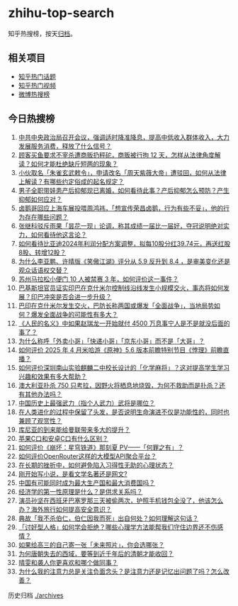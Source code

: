 # zhihu-top-search

知乎热搜榜，按天[归档](./archives)。

## 相关项目

- [知乎热门话题](https://github.com/justjavac/zhihu-trending-hot-questions)
- [知乎热门视频](https://github.com/justjavac/zhihu-trending-hot-video)
- [微博热搜榜](https://github.com/justjavac/weibo-trending-hot-search)

## 今日热搜榜

<!-- BEGIN -->
<!-- 最后更新时间 Sat Apr 26 2025 01:33:00 GMT+0800 (China Standard Time) -->

1. [中共中央政治局召开会议，强调适时降准降息，提高中低收入群体收入，大力发展服务消费，释放了什么信号？](https://www.zhihu.com/search?q=https%3A%2F%2Fapi.zhihu.com%2Fquestions%2F1899099045215045256)
1. [顾客买鱼要求不宰杀遭商贩扔秤砣，商贩被行拘 12 天，怎样从法律角度解读？如何才能杜绝缺斤短两的现象？](https://www.zhihu.com/search?q=https%3A%2F%2Fapi.zhihu.com%2Fquestions%2F1898703982794352552)
1. [小伙取名「朱雀玄武敕令」，申请改名「周天紫薇大帝」遭驳回，如何从法律上解读？有哪些约定俗成的起名规定？](https://www.zhihu.com/search?q=https%3A%2F%2Fapi.zhihu.com%2Fquestions%2F1899124986742043238)
1. [男子全职带娃患产后抑郁现已离婚，如何看待此事？产后抑郁怎么预防？产生抑郁如何应对？](https://www.zhihu.com/search?q=https%3A%2F%2Fapi.zhihu.com%2Fquestions%2F1898311003843860412)
1. [卤鹅哥回应上海车展投喂周鸿祎，「想宣传荣昌卤鹅，行为有些不妥」，他的行为存在哪些问题？](https://www.zhihu.com/search?q=https%3A%2F%2Fapi.zhihu.com%2Fquestions%2F1898782554867331466)
1. [张继科驳斥雨果「昙花一现」论调，称其成绩一届比一届好，夺冠说明绝对实力，如何看待他这言论？](https://www.zhihu.com/search?q=https%3A%2F%2Fapi.zhihu.com%2Fquestions%2F1899049985120624845)
1. [如何看待比亚迪2024年利润分配方案调整，拟每10股分红39.74元，再送红股8股、转增12股？](https://www.zhihu.com/search?q=https%3A%2F%2Fapi.zhihu.com%2Fquestions%2F1898142485450068509)
1. [为什么李亚鹏、许晴版《笑傲江湖》评分从 5.9 反升到 8.4 ，是审美变化还是观众话语权交替？](https://www.zhihu.com/search?q=https%3A%2F%2Fapi.zhihu.com%2Fquestions%2F542184775)
1. [苏州马拉松小便门 10 人被禁赛 3 年，如何评价这一事件？](https://www.zhihu.com/search?q=https%3A%2F%2Fapi.zhihu.com%2Fquestions%2F1899032893747099094)
1. [巴基斯坦官员证实印巴在克什米尔控制线沿线发生小规模交火，事态将如何发展？印巴冲突是否会进一步升级？](https://www.zhihu.com/search?q=https%3A%2F%2Fapi.zhihu.com%2Fquestions%2F1899133507340576326)
1. [巴印在克什米尔发生交火，巴防长称两国或爆发「全面战争」，当地局势如何？爆发全面战争的可能性有多大？](https://www.zhihu.com/search?q=https%3A%2F%2Fapi.zhihu.com%2Fquestions%2F1899166570804115442)
1. [《人民的名义》中如果赵瑞龙一开始就付 4500 万息事宁人是不是就没后面的事了？](https://www.zhihu.com/search?q=https%3A%2F%2Fapi.zhihu.com%2Fquestions%2F58848165)
1. [为什么称呼「外卖小哥」「快递小哥」「京东小哥」而不是「大哥」？](https://www.zhihu.com/search?q=https%3A%2F%2Fapi.zhihu.com%2Fquestions%2F1898667575707153915)
1. [如何评价 2025 年 4 月米哈游《原神》5.6 版本前瞻特别节目《悖理》前瞻直播？](https://www.zhihu.com/search?q=https%3A%2F%2Fapi.zhihu.com%2Fquestions%2F1898831448447887170)
1. [如何评价深圳南山实验麒麟二中校长设计的「化学麻将」？这对提高学生学习兴趣和效果有多大帮助？](https://www.zhihu.com/search?q=https%3A%2F%2Fapi.zhihu.com%2Fquestions%2F1898451330474947120)
1. [澳大利亚扑杀 750 只考拉，因野火将栖息地烧毁，为何不救助而是扑杀？还有其他办法吗？](https://www.zhihu.com/search?q=https%3A%2F%2Fapi.zhihu.com%2Fquestions%2F1898913754600708018)
1. [中国历史上最强武力（指个人武力）武将是哪位？](https://www.zhihu.com/search?q=https%3A%2F%2Fapi.zhihu.com%2Fquestions%2F593575097)
1. [在人类进化的过程中保留了头发，是否说明生命演进不仅是功能性的，同时也兼顾了观赏性？](https://www.zhihu.com/search?q=https%3A%2F%2Fapi.zhihu.com%2Fquestions%2F1898180827717797442)
1. [库尼亚的到来能给曼联带来多大的提升？](https://www.zhihu.com/search?q=https%3A%2F%2Fapi.zhihu.com%2Fquestions%2F1898447863798818280)
1. [苹果C口和安卓C口有什么区别？](https://www.zhihu.com/search?q=https%3A%2F%2Fapi.zhihu.com%2Fquestions%2F646909743)
1. [如何评价《崩坏：星穹铁道》那刻夏 PV——「何罪之有」？](https://www.zhihu.com/search?q=https%3A%2F%2Fapi.zhihu.com%2Fquestions%2F1899078725934487229)
1. [如何评价OpenRouter这样的大模型API聚合平台？](https://www.zhihu.com/search?q=https%3A%2F%2Fapi.zhihu.com%2Fquestions%2F1888935343430013039)
1. [在长期的挫折中，如何避免陷入习得性无助的心理状态？](https://www.zhihu.com/search?q=https%3A%2F%2Fapi.zhihu.com%2Fquestions%2F1888970264924095582)
1. [刚开始写小说，是看文学名著还是网文?](https://www.zhihu.com/search?q=https%3A%2F%2Fapi.zhihu.com%2Fquestions%2F1896675223182495884)
1. [中国有可能同时成为最大生产国和最大消费国吗？](https://www.zhihu.com/search?q=https%3A%2F%2Fapi.zhihu.com%2Fquestions%2F1898704682098099241)
1. [经济学的第一性原理是什么？是供求关系吗？](https://www.zhihu.com/search?q=https%3A%2F%2Fapi.zhihu.com%2Fquestions%2F1899042469057880351)
1. [演员孙坚在西班牙巴塞罗那三天被偷两次，护照手机钱包全没了，他该怎么办？海外旅行如何提高安全意识？](https://www.zhihu.com/search?q=https%3A%2F%2Fapi.zhihu.com%2Fquestions%2F1898807797098964952)
1. [典故「我不杀伯仁，伯仁因我而死」出自何处？如何理解这句话？](https://www.zhihu.com/search?q=https%3A%2F%2Fapi.zhihu.com%2Fquestions%2F1895054628925723217)
1. [「讨好型人格」如何学会拒绝？哪些心理学方法能帮我们守住边界还不伤感情？](https://www.zhihu.com/search?q=https%3A%2F%2Fapi.zhihu.com%2Fquestions%2F1887798147180394295)
1. [如果给高三的自己寄一张「未来照片」，你会选哪张？](https://www.zhihu.com/search?q=https%3A%2F%2Fapi.zhihu.com%2Fquestions%2F1898413606795703459)
1. [为何唐朝失去的西域，要等到近千年后的清朝才能收回？](https://www.zhihu.com/search?q=https%3A%2F%2Fapi.zhihu.com%2Fquestions%2F1896427341653206856)
1. [晴雯和袭人你更喜欢和哪个做同事？](https://www.zhihu.com/search?q=https%3A%2F%2Fapi.zhihu.com%2Fquestions%2F1892290856091878846)
1. [为什么我的注意力总是关注负面念头？是注意力还是记忆出问题了吗？怎么改善？](https://www.zhihu.com/search?q=https%3A%2F%2Fapi.zhihu.com%2Fquestions%2F1898166424888935249)

<!-- END -->

历史归档 [./archives](./archives)
